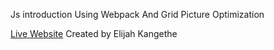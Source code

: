 Js introduction Using Webpack And Grid Picture Optimization

[Live Website](https://elijahkangethe.github.io/IS117SP21JSAndFLAyOUt/)
Created by Elijah Kangethe